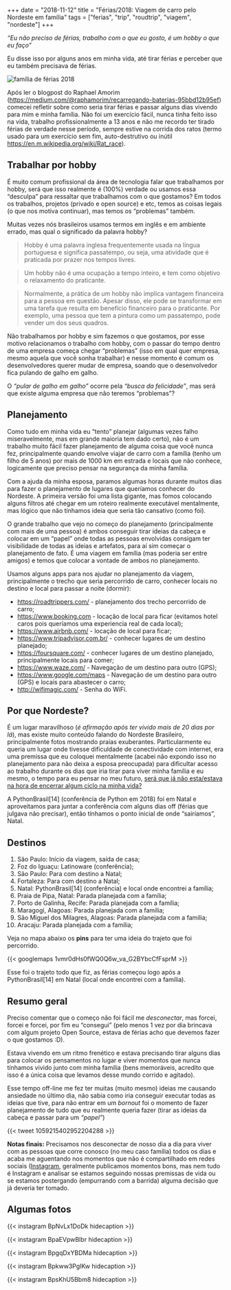 +++
date = "2018-11-12"
title = "Férias/2018: Viagem de carro pelo Nordeste em família"
tags = ["ferias", "trip", "roudtrip", "viagem", "nordeste"]
+++


*“Eu não preciso de férias, trabalho com o que eu gosto, é um hobby o que eu faço”*

Eu disse isso por alguns anos em minha vida, até tirar férias e perceber que eu também precisava de férias.

![família de férias 2018](/trip-familia-2018.png#center)

Após ler o blogpost do Raphael Amorim (https://medium.com/@raphamorim/recarregando-baterias-95bbd12b95ef) comecei refletir sobre como seria tirar férias e passar alguns dias vivendo para mim e minha família. Não foi um exercício fácil, nunca tinha feito isso na vida, trabalho profissionalmente a 13 anos e não me recordo ter tirado férias de verdade nesse período, sempre estive na corrida dos ratos (termo usado para um exercício sem fim, auto-destrutivo ou inútil https://en.m.wikipedia.org/wiki/Rat_race).


## Trabalhar por hobby

É muito comum profissional da área de tecnologia falar que trabalhamos por hobby, será que isso realmente é (100%) verdade ou usamos essa “desculpa” para ressaltar que trabalhamos com o que gostamos? Em todos os trabalhos, projetos (privado e open source) e etc, temos as coisas legais (o que nos motiva continuar), mas temos os “problemas” também.

Muitas vezes nós brasileiros usamos termos em inglês e em ambiente errado, mas qual o significado da palavra hobby?

> Hobby é uma palavra inglesa frequentemente usada na língua portuguesa e significa passatempo, ou seja, uma atividade que é praticada por prazer nos tempos livres.

> Um hobby não é uma ocupação a tempo inteiro, e tem como objetivo o relaxamento do praticante.

> Normalmente, a prática de um hobby não implica vantagem financeira para a pessoa em questão. Apesar disso, ele pode se transformar em uma tarefa que resulta em benefício financeiro para o praticante. Por exemplo, uma pessoa que tem a pintura como um passatempo, pode vender um dos seus quadros.

Não trabalhamos por hobby e sim fazemos o que gostamos, por esse motivo relacionamos o trabalho com hobby, com o passar do tempo dentro de uma empresa começa chegar “problemas” (isso em qual quer empresa, mesmo aquela que você sonha trabalhar) e nesse momento é comum os desenvolvedores querer mudar de empresa, soando que o desenvolvedor fica pulando de galho em galho.

O *“pular de galho em galho”* ocorre pela *“busca da felicidade”*, mas será que existe alguma empresa que não teremos “problemas”?


## Planejamento

Como tudo em minha vida eu “tento” planejar (algumas vezes falho miseravelmente, mas em grande maioria tem dado certo), não é um trabalho muito fácil fazer planejamento de alguma coisa que você nunca fez, principalmente quando envolve viajar de carro com a família (tenho um filho de 5 anos) por mais de 1000 km em estrada e locais que não conhece, logicamente que preciso pensar na segurança da minha família.

Com a ajuda da minha esposa, paramos algumas horas durante muitos dias para fazer o planejamento de lugares que queríamos conhecer do Nordeste. A primeira versão foi uma lista gigante, mas fomos colocando alguns filtros até chegar em um roteiro realmente executável mentalmente, mas lógico que não tínhamos ideia que seria tão cansativo (como foi).

O grande trabalho que vejo no começo do planejamento (principalmente com mais de uma pessoa) é ambos conseguir tirar ideias da cabeça e colocar em um “papel” onde todas as pessoas envolvidas consigam ter visibilidade de todas as ideias e artefatos, para aí sim começar o planejamento de fato. É uma viagem em família (mas poderia ser entre amigos) e temos que colocar a vontade de ambos no planejamento.

Usamos alguns apps para nos ajudar no planejamento da viagem, principalmente o trecho que seria percorrido de carro, conhecer locais no destino e local para passar a noite (dormir):

* https://roadtrippers.com/ - planejamento dos trecho percorrido de carro;
* https://www.booking.com - locação de local para ficar (evitamos hotel caros pois queríamos uma experiencia real de cada local);
* https://www.airbnb.com/ - locação de local para ficar;
* https://www.tripadvisor.com.br/ - conhecer lugares de um destino planejado;
* https://foursquare.com/ - conhecer lugares de um destino planejado, principalmente locais para comer;
* https://www.waze.com/ - Navegação de um destino para outro (GPS);
* https://www.google.com/maps - Navegação de um destino para outro (GPS) e locais para abastecer o carro;
* http://wifimagic.com/ - Senha do WiFi.


## Por que Nordeste?

É um lugar maravilhoso (*é afirmação após ter vivido mais de 20 dias por lá*), mas existe muito conteúdo falando do Nordeste Brasileiro, principalmente fotos mostrando praias exuberantes. Particularmente eu queria um lugar onde tivesse dificuldade de conectividade com internet, era uma premissa que eu coloquei mentalmente (acabei não expondo isso no planejamento para não deixa a esposa preocupada) para dificultar acesso ao trabalho durante os dias que iria tirar para viver minha família e eu mesmo, o tempo para eu pensar no meu futuro, [será que já não esta/estava na hora de encerrar algum ciclo na minha vida?]([https://avelino.run/encerrando-ciclos-viva-no-presente-n%C3%A3o-se-paralise-pelo-passado/)

A PythonBrasil[14] (conferência de Python em 2018) foi em Natal e aproveitamos para juntar a conferência com alguns dias off (férias que julgava não precisar), então tínhamos o ponto inicial de onde “sairíamos”, Natal.


## Destinos

1. São Paulo: Início da viagem, saída de casa;
2. Foz do Iguaçu: Latinoware (conferência);
3. São Paulo: Para com destino a Natal;
4. Fortaleza: Para com destino a Natal;
5. Natal: PythonBrasil[14] (conferência) e local onde encontrei a família;
6. Praia de Pipa, Natal: Parada planejada com a família;
7. Porto de Galinha, Recife: Parada planejada com a família;
8. Maragogi, Alagoas: Parada planejada com a família;
9. São Miguel dos Milagres, Alagoas: Parada planejada com a família;
10. Aracaju: Parada planejada com a família;

Veja no mapa abaixo os **pins** para ter uma ideia do trajeto que foi percorrido.

{{< googlemaps 1vmr0dHs0fWQ0Q6w_va_G2BYbcCfFsprM >}}

Esse foi o trajeto todo que fiz, as férias começou logo após a PythonBrasil[14] em Natal (local onde encontrei com a família).


## Resumo geral

Preciso comentar que o começo não foi fácil me *desconectar*, mas forcei, forcei e forcei, por fim eu “consegui” (pelo menos 1 vez por dia brincava com algum projeto Open Source, estava de férias acho que devemos fazer o que gostamos :D).

Estava vivendo em um ritmo frenético e estava precisando tirar alguns dias para colocar os pensamentos no lugar e viver momentos que nunca tínhamos vivido junto com minha família (bens memoráveis, acredito que isso é a única coisa que levamos desse mundo corrido e agitado).

Esse tempo off-line me fez ter muitas (muito mesmo) ideias me causando ansiedade no último dia, não sabia como iria conseguir executar todas as ideias que tive, para não entrar em um *bornout* foi o momento de fazer planejamento de tudo que eu realmente queria fazer (tirar as ideias da cabeça e passar para um *“papel”*)

{{< tweet 1059215402952204288 >}}

**Notas finais:** Precisamos nos desconectar de nosso dia a dia para viver com as pessoas que corre conosco (no meu caso família) todos os dias e acaba me aguentando nos momentos que não é compartilhado em redes sociais ([Instagram](https://instagram.com/avelinorun), geralmente publicamos momentos bons, mas nem tudo é Instagram e analisar se estamos seguindo nossas premissas de vida ou se estamos postergando (empurrando com a barrida) alguma decisão que já deveria ter tomado.


## Algumas fotos

{{< instagram BpNvLx1DoDk hidecaption >}}

{{< instagram BpaEVpwBIbr hidecaption >}}

{{< instagram BpgqDxYBDMa hidecaption >}}

{{< instagram Bpkww3PgIKw hidecaption >}}

{{< instagram BpsKhU5Bbm8 hidecaption >}}
